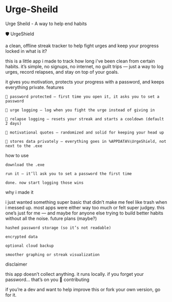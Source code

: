 # Urge-Sheild
Urge Sheild - A way to help end habits

🛡️ UrgeShield

a clean, offline streak tracker to help fight urges and keep your progress locked in
what is it?

this is a little app i made to track how long i've been clean from certain habits.
it’s simple, no signups, no internet, no guilt trips — just a way to log urges, record relapses, and stay on top of your goals.

it gives you motivation, protects your progress with a password, and keeps everything private.
features

    🔐 password protected — first time you open it, it asks you to set a password

    💪 urge logging — log when you fight the urge instead of giving in

    😬 relapse logging — resets your streak and starts a cooldown (default 2 days)

    🌱 motivational quotes — randomized and solid for keeping your head up

    📁 stores data privately — everything goes in %APPDATA%\UrgeShield, not next to the .exe

how to use

    download the .exe

    run it — it’ll ask you to set a password the first time

    done. now start logging those wins

why i made it

i just wanted something super basic that didn’t make me feel like trash when i messed up.
most apps were either way too much or felt super judgey.
this one’s just for me — and maybe for anyone else trying to build better habits without all the noise.
future plans (maybe?)

    hashed password storage (so it’s not readable)

    encrypted data

    optional cloud backup

    smoother graphing or streak visualization

disclaimer

this app doesn’t collect anything. it runs locally.
if you forget your password… that’s on you 😬
contributing

if you’re a dev and want to help improve this or fork your own version, go for it.
